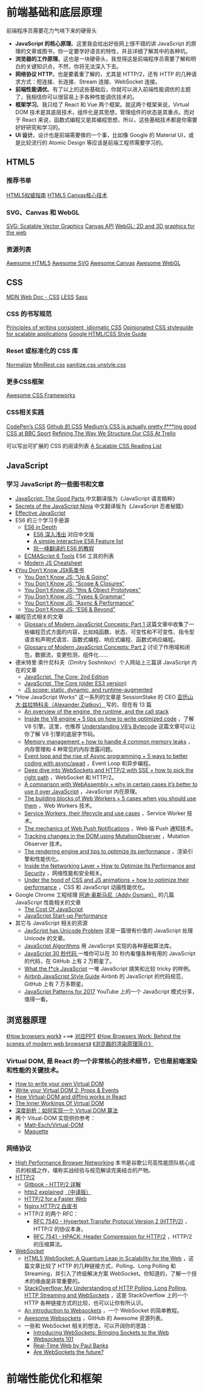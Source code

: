 # 前端基础和底层原理

前端程序员需要花力气啃下来的硬骨头

* **JavaScript 的核心原理**。这里我会给出好些网上很不错的讲 JavaScript 的原理的文章或图书，你一定要学好语言的特性，并且详细了解其中的各种坑。 
* **浏览器的工作原理**。这也是一块硬骨头，我觉得这是前端程序员需要了解和明白的关键知识点，不然，你将无法深入下去。 
* **网络协议 HTTP**。也是要着重了解的，尤其是 HTTP/2，还有 HTTP 的几种请求方式：短连接、长连接、Stream 连接、WebSocket 连接。 
* **前端性能调优**。有了以上的这些基础后，你就可以进入前端性能调优的主题了，我相信你可以很容易上手各种性能调优技术的。 
* **框架学习**。我只给了 React 和 Vue 两个框架。就这两个框架来说，Virtual DOM 技术是其底层技术，组件化是其思想，管理组件的状态是其重点。而对于 React 来说，函数式编程又是其编程思想，所以，这些基础技术都是你需要好好研究和学习的。
* **UI 设计**。设计也是前端需要做的一个事，比如像 Google 的 Material UI，或是比较流行的 Atomic Design 等应该是前端工程师需要学习的。

## HTML5

### 推荐书单

[HTML5权威指南](https://book.douban.com/subject/25786074/)
[HTML5 Canvas核心技术](https://book.douban.com/subject/24533314/)

### SVG、Canvas 和 WebGL

[SVG: Scalable Vector Graphics](https://developer.mozilla.org/en-US/docs/Web/SVG)
[Canvas API](https://developer.mozilla.org/en-US/docs/Web/API/Canvas_API?retiredLocale=kab)
[WebGL: 2D and 3D graphics for the web](https://developer.mozilla.org/en-US/docs/Web/API/WebGL_API)

### 资源列表

[Awesome HTML5](https://github.com/diegocard/awesome-html5)
[Awesome SVG](https://github.com/willianjusten/awesome-svg)
[Awesome Canvas](https://github.com/raphamorim/awesome-canvas)
[Awesome WebGL](https://github.com/sjfricke/awesome-webgl)

## CSS

[MDN Web Doc - CSS](https://developer.mozilla.org/zh-CN/docs/Web/CSS)
[LESS](http://lesscss.org/)
[Sass](http://sass-lang.com/)

### CSS 的书写规范

[Principles of writing consistent, idiomatic CSS](https://github.com/necolas/idiomatic-css)
[Opinionated CSS styleguide for scalable applications](https://github.com/grvcoelho/css-styleguide)
[Google HTML/CSS Style Guide](https://google.github.io/styleguide/htmlcssguide.html)

### Reset 或标准化的 CSS 库

[Normalize](https://github.com/necolas/normalize.css)
[MiniRest.css](https://github.com/jgthms/minireset.css)
[sanitize.css ](https://github.com/jonathantneal/sanitize.css/)
[unstyle.css](https://github.com/Martin-Pitt/css-unstyle)

### 更多CSS框架

[Awesome CSS Frameworks](https://github.com/troxler/awesome-css-frameworks)

### CSS相关实践

[CodePen’s CSS](https://codepen.io/chriscoyier/post/codepens-css)
[Github 的 CSS](http://markdotto.com/2014/07/23/githubs-css/)
[Medium’s CSS is actually pretty f***ing good](https://medium.com/@fat/mediums-css-is-actually-pretty-fucking-good-b8e2a6c78b06)
[CSS at BBC Sport](https://medium.com/bbc-design-engineering/css-at-bbc-sport-part-1-bab546184e66)
[Refining The Way We Structure Our CSS At Trello](https://blog.trello.com/refining-the-way-we-structure-our-css-at-trello)

可以写出可扩展的 CSS 的阅读列表 [A Scalable CSS Reading List](https://github.com/davidtheclark/scalable-css-reading-list)

## JavaScript

### 学习 JavaScript 的一些图书和文章

* [JavaScript: The Good Parts ](https://book.douban.com/subject/11874748/) 中文翻译版为《JavaScript 语言精粹》
* [Secrets of the JavaScript Ninja](https://book.douban.com/subject/26638316/)  中文翻译版为《JavaScript 忍者秘籍》
* [Effective JavaScript](https://book.douban.com/subject/25786138/) 
* ES6 的三个学习手册源
  * [ES6 in Depth](https://hacks.mozilla.org/category/es6-in-depth/)
    * [ES6 深入浅出](http://www.infoq.com/cn/es6-in-depth/)  对应中文版 
    * [A simple interactive ES6 Feature list](https://codetower.github.io/es6-features?utm_source=mybridge&utm_medium=email&utm_campaign=read_more)
    * [阮一峰翻译的 ES6 的教程](http://es6.ruanyifeng.com/)
  * [ECMAScript 6 Tools](https://github.com/addyosmani/es6-tools) ES6 工具的列表
  * [Modern JS Cheatsheet](https://mbeaudru.github.io/modern-js-cheatsheet/)
* [《You Don’t Know JS》系类书](https://github.com/getify/You-Dont-Know-JS)
  * [You Don’t Know JS: “Up & Going” ](https://github.com/getify/You-Dont-Know-JS/blob/master/up%20&%20going/README.md#you-dont-know-js-up--going)
  * [You Don’t Know JS: “Scope & Closures” ](https://github.com/getify/You-Dont-Know-JS/blob/master/scope%20&%20closures/README.md#you-dont-know-js-scope--closures)
  * [You Don’t Know JS: “this & Object Prototypes”](https://github.com/getify/You-Dont-Know-JS/blob/master/this%20&%20object%20prototypes/README.md#you-dont-know-js-this--object-prototypes)
  * [You Don’t Know JS: “Types & Grammar” ](https://github.com/getify/You-Dont-Know-JS/blob/master/types%20&%20grammar/README.md#you-dont-know-js-types--grammar)
  * [You Don’t Know JS: “Async & Performance” ](https://github.com/getify/You-Dont-Know-JS/blob/master/async%20&%20performance/README.md#you-dont-know-js-async--performance)
  * [You Don’t Know JS: “ES6 & Beyond”](https://github.com/getify/You-Dont-Know-JS/blob/master/es6%20&%20beyond/README.md#you-dont-know-js-es6--beyond)
* 编程范式相关的文章
  * [Glossary of Modern JavaScript Concepts: Part 1 ](https://auth0.com/blog/glossary-of-modern-javascript-concepts/) 这篇文章中收集了一些编程范式方面的内容，比如纯函数、状态、可变性和不可变性、指令型语言和声明式语言、函数式编程、响应式编程、函数式响应编程。
  * [Glossary of Modern JavaScript Concepts: Part 2](https://auth0.com/blog/glossary-of-modern-javascript-concepts-part-2/) 讨论了作用域和闭包，数据流，变更检测，组件化……
* 德米特里·索什尼科夫（Dmitry Soshnikov）个人网站上三篇讲 JavaScript 内在的文章
  * [JavaScript. The Core: 2nd Edition](http://dmitrysoshnikov.com/ecmascript/javascript-the-core-2nd-edition/)
  * [JavaScript. The Core (older ES3 version)](http://dmitrysoshnikov.com/ecmascript/javascript-the-core/)
  * [JS scope: static, dynamic, and runtime-augmented](https://medium.com/@DmitrySoshnikov/js-scope-static-dynamic-and-runtime-augmented-5abfee6223fe)
* “How JavaScript Works” 这一系列的文章是 SessionStake 的 CEO [亚历山大·兹拉特科夫（Alexander Zlatkov） ](https://blog.sessionstack.com/@zlatkov)写的，现在有 13 篇
  * [An overview of the engine, the runtime, and the call stack ](https://blog.sessionstack.com/how-does-javascript-actually-work-part-1-b0bacc073cf)
  * [Inside the V8 engine + 5 tips on how to write optimized code](https://blog.sessionstack.com/how-javascript-works-inside-the-v8-engine-5-tips-on-how-to-write-optimized-code-ac089e62b12e) ，了解 V8 引擎。这里，也推荐 [Understanding V8’s Bytecode](https://medium.com/dailyjs/understanding-v8s-bytecode-317d46c94775) 这篇文章可以让你了解 V8 引擎的底层字节码。 
  * [Memory management + how to handle 4 common memory leaks](https://blog.sessionstack.com/how-javascript-works-memory-management-how-to-handle-4-common-memory-leaks-3f28b94cfbec) ，内存管理和 4 种常见的内存泄露问题。 
  * [Event loop and the rise of Async programming + 5 ways to better coding with async/await](https://blog.sessionstack.com/how-javascript-works-event-loop-and-the-rise-of-async-programming-5-ways-to-better-coding-with-2f077c4438b5) ，Event Loop 和异步编程。 
  * [Deep dive into WebSockets and HTTP/2 with SSE + how to pick the right path](https://blog.sessionstack.com/how-javascript-works-deep-dive-into-websockets-and-http-2-with-sse-how-to-pick-the-right-path-584e6b8e3bf7) ，WebSocket 和 HTTP/2。 
  * [A comparison with WebAssembly + why in certain cases it’s better to use it over JavaScript](https://blog.sessionstack.com/how-javascript-works-a-comparison-with-webassembly-why-in-certain-cases-its-better-to-use-it-d80945172d79) ，JavaScript 内在原理。 
  * [The building blocks of Web Workers + 5 cases when you should use them](https://blog.sessionstack.com/how-javascript-works-the-building-blocks-of-web-workers-5-cases-when-you-should-use-them-a547c0757f6a) ，Web Workers 技术。 
  * [Service Workers, their lifecycle and use cases](https://blog.sessionstack.com/how-javascript-works-service-workers-their-life-cycle-and-use-cases-52b19ad98b58) ，Service Worker 技术。 
  * [The mechanics of Web Push Notifications](https://blog.sessionstack.com/how-javascript-works-the-mechanics-of-web-push-notifications-290176c5c55d) ，Web 端 Push 通知技术。 
  * [Tracking changes in the DOM using MutationObserver](https://blog.sessionstack.com/how-javascript-works-tracking-changes-in-the-dom-using-mutationobserver-86adc7446401) ，Mutation Observer 技术。 
  * [The rendering engine and tips to optimize its performance](https://blog.sessionstack.com/how-javascript-works-the-rendering-engine-and-tips-to-optimize-its-performance-7b95553baeda) ，渲染引擎和性能优化。 
  * [Inside the Networking Layer + How to Optimize Its Performance and Security](https://blog.sessionstack.com/how-javascript-works-inside-the-networking-layer-how-to-optimize-its-performance-and-security-f71b7414d34c) ，网络性能和安全相关。 
  * [Under the hood of CSS and JS animations + how to optimize their performance](https://blog.sessionstack.com/how-javascript-works-under-the-hood-of-css-and-js-animations-how-to-optimize-their-performance-db0e79586216) ，CSS 和 JavaScript 动画性能优化。
* Google Chrome 工程经理 [阿迪·奥斯马尼（Addy Osmani）](https://medium.com/@addyosmani) 的几篇 JavaScript 性能相关的文章
  * [The Cost Of JavaScript](https://medium.com/dev-channel/the-cost-of-javascript-84009f51e99e)
  * [JavaScript Start-up Performance](https://medium.com/reloading/javascript-start-up-performance-69200f43b201)
* 其它与 JavaScript 相关的资源
  * [JavScript has Unicode Problem](https://mathiasbynens.be/notes/javascript-unicode) 这是一篇很有价值的 JavaScript 处理 Unicode 的文章。
  * [JavaScript Algorithms](https://mgechev.github.io/javascript-algorithms/index.html) 用 JavaScript 实现的各种基础算法库。
  * [JavaScript 30 秒代码 ](https://github.com/Chalarangelo/30-seconds-of-code) 一堆你可以在 30 秒内看懂各种有用的 JavaScript 的代码，在 GitHub 上有 2 万颗星了。
  * [What the f*ck JavaScript](https://github.com/denysdovhan/wtfjs) 一堆 JavaScript 搞笑和比较 tricky 的样例。
  * [Airbnb JavaScript Style Guide](https://github.com/airbnb/javascript) Airbnb 的 JavaScript 的代码规范，GitHub 上有 7 万多颗星。
  * [JavaScript Patterns for 2017](https://www.youtube.com/watch?v=hO7mzO83N1Q) YouTube 上的一个 JavaScript 模式分享，值得一看。

## 浏览器原理

[《How browsers work》](http://taligarsiel.com/Projects/howbrowserswork1.htm) ===> [对应PPT](http://arvindr21.github.io/howBrowserWorks)
[《How Browsers Work: Behind the scenes of modern web browsers》](https://www.html5rocks.com/en/tutorials/internals/howbrowserswork/)
[《浏览器的渲染原理简介》](https://coolshell.cn/articles/9666.html) 

### Virtual DOM, 是 React 的一个非常核心的技术细节，它也是前端渲染和性能的关键技术。

* [How to write your own Virtual DOM ](https://medium.com/@deathmood/how-to-write-your-own-virtual-dom-ee74acc13060)
* [Write your Virtual DOM 2: Props & Events  ](https://medium.com/@deathmood/write-your-virtual-dom-2-props-events-a957608f5c76)
* [How Virtual-DOM and diffing works in React  ](https://medium.com/@gethylgeorge/how-virtual-dom-and-diffing-works-in-react-6fc805f9f84e)
* [The Inner Workings Of Virtual DOM  ](https://medium.com/@rajaraodv/the-inner-workings-of-virtual-dom-666ee7ad47cf)
* [深度剖析：如何实现一个 Virtual DOM 算法  ](https://github.com/livoras/blog/issues/13)
* 两个 Vitual-DOM 实现供你参考：
    * [Matt-Esch/Virtual-DOM](https://github.com/Matt-Esch/virtual-dom)
    * [Maquette](https://maquettejs.org/)

### 网络协议

* [High Performance Browser Networking](https://book.douban.com/subject/25856314/) 本书是谷歌公司高性能团队核心成员的权威之作，堪称实战经验与规范解读完美结合的产物。
* [HTTP/2](https://en.wikipedia.org/wiki/HTTP/2)
  * [Gitbook - HTTP/2 详解 ](https://legacy.gitbook.com/book/ye11ow/http2-explained/details)
  * [http2 explained](http://daniel.haxx.se/http2/)   [（中译版）](https://www.gitbook.com/book/ye11ow/http2-explained/details)
  * [HTTP/2 for a Faster Web ](https://cascadingmedia.com/insites/2015/03/http-2.html)
  * [Nginx HTTP/2 白皮书](https://www.nginx.com/wp-content/uploads/2015/09/NGINX_HTTP2_White_Paper_v4.pdf) 
  * HTTP/2 的两个 RFC： 
    * [RFC 7540 - Hypertext Transfer Protocol Version 2 (HTTP/2)](https://httpwg.org/specs/rfc7540.html) ，HTTP/2 的协议本身。 
    * [RFC 7541 - HPACK: Header Compression for HTTP/2](https://httpwg.org/specs/rfc7541.html) ，HTTP/2 的压缩算法。
* [WebSocket](https://en.wikipedia.org/wiki/WebSocket)
  * [HTML5 WebSocket: A Quantum Leap in Scalability for the Web](http://www.websocket.org/quantum.html) ，这篇文章比较了 HTTP 的几种链接方式，Polling、Long Polling 和 Streaming，并引入了终级解决方案 WebSocket。你知道的，了解一个技术的缘由是非常重要的。 
  * [StackOverflow: My Understanding of HTTP Polling, Long Polling, HTTP Streaming and WebSockets](https://stackoverflow.com/questions/12555043/my-understanding-of-http-polling-long-polling-http-streaming-and-websockets) ，这是 StackOverflow 上的一个 HTTP 各种链接方式的比较，也可以让你有所认识。 
  * [An introduction to Websockets](http://blog.teamtreehouse.com/an-introduction-to-websockets) ，一个 WebSocket 的简单教程。
  * [Awesome Websockets](https://github.com/facundofarias/awesome-websockets) ，GitHub 的 Awesome 资源列表。 
  * 一些和 WebSocket 相关的想法，可以开阔你的思路： 
    * [Introducing WebSockets: Bringing Sockets to the Web ](https://www.html5rocks.com/en/tutorials/websockets/basics/)
    * [Websockets 101 ](http://lucumr.pocoo.org/2012/9/24/websockets-101/)
    * [Real-Time Web by Paul Banks ](https://banksco.de/p/state-of-realtime-web-2016.html)
    * [Are WebSockets the future?](https://samsaffron.com/archive/2015/12/29/websockets-caution-required)


# 前端性能优化和框架
